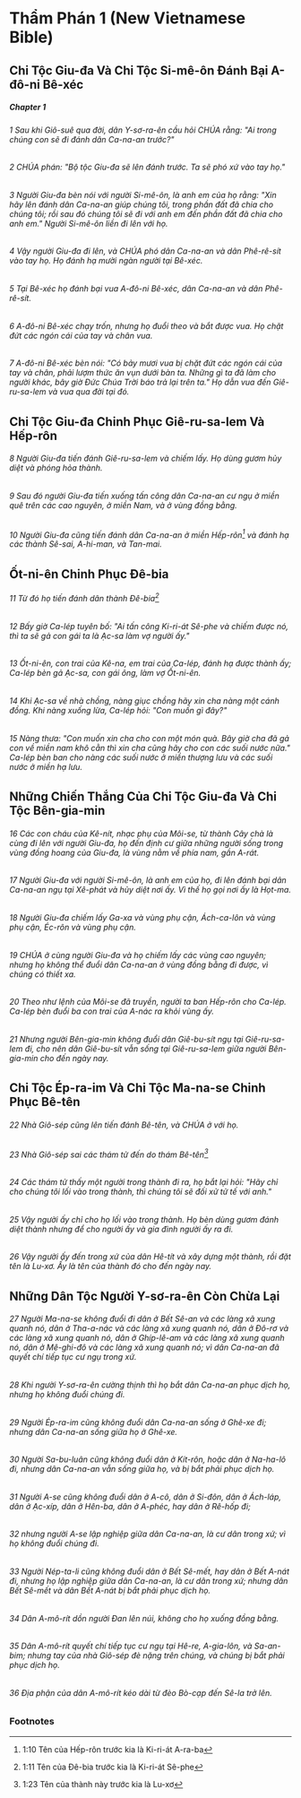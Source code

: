 
# Thẩm Phán 1 (New Vietnamese Bible)
## Chi Tộc Giu-đa Và Chi Tộc Si-mê-ôn Đánh Bại A-đô-ni Bê-xéc

##### Chapter 1
###### 1 Sau khi Giô-suê qua đời, dân Y-sơ-ra-ên cầu hỏi CHÚA rằng: "Ai trong chúng con sẽ đi đánh dân Ca-na-an trước?"  
###### 2 CHÚA phán: "Bộ tộc Giu-đa sẽ lên đánh trước. Ta sẽ phó xứ vào tay họ."  
###### 3 Người Giu-đa bèn nói với người Si-mê-ôn, là anh em của họ rằng: "Xin hãy lên đánh dân Ca-na-an giúp chúng tôi, trong phần đất đã chia cho chúng tôi; rồi sau đó chúng tôi sẽ đi với anh em đến phần đất đã chia cho anh em." Người Si-mê-ôn liền đi lên với họ.  
###### 4 Vậy người Giu-đa đi lên, và CHÚA phó dân Ca-na-an và dân Phê-rê-sít vào tay họ. Họ đánh hạ mười ngàn người tại Bê-xéc.  
###### 5 Tại Bê-xéc họ đánh bại vua A-đô-ni Bê-xéc, dân Ca-na-an và dân Phê-rê-sít.  
###### 6 A-đô-ni Bê-xéc chạy trốn, nhưng họ đuổi theo và bắt được vua. Họ chặt đứt các ngón cái của tay và chân vua.  
###### 7 A-đô-ni Bê-xéc bèn nói: "Có bảy mươi vua bị chặt đứt các ngón cái của tay và chân, phải lượm thức ăn vụn dưới bàn ta. Những gì ta đã làm cho người khác, bây giờ Đức Chúa Trời báo trả lại trên ta." Họ dẫn vua đến Giê-ru-sa-lem và vua qua đời tại đó.

## Chi Tộc Giu-đa Chinh Phục Giê-ru-sa-lem Và Hếp-rôn

###### 8 Người Giu-đa tiến đánh Giê-ru-sa-lem và chiếm lấy. Họ dùng gươm hủy diệt và phóng hỏa thành.  
###### 9 Sau đó người Giu-đa tiến xuống tấn công dân Ca-na-an cư ngụ ở miền quê trên các cao nguyên, ở miền Nam, và ở vùng đồng bằng.  
###### 10 Người Giu-đa cũng tiến đánh dân Ca-na-an ở miền Hếp-rôn[^a] và đánh hạ các thành Sê-sai, A-hi-man, và Tan-mai.

## Ốt-ni-ên Chinh Phục Đê-bia

###### 11 Từ đó họ tiến đánh dân thành Đê-bia[^b]  
###### 12 Bấy giờ Ca-lép tuyên bố: "Ai tấn công Ki-ri-át Sê-phe và chiếm được nó, thì ta sẽ gả con gái ta là Ạc-sa làm vợ người ấy."  
###### 13 Ốt-ni-ên, con trai của Kê-na, em trai của Ca-lép, đánh hạ được thành ấy; Ca-lép bèn gả Ạc-sa, con gái ông, làm vợ Ốt-ni-ên.  
###### 14 Khi Ạc-sa về nhà chồng, nàng giục chồng hãy xin cha nàng một cánh đồng. Khi nàng xuống lừa, Ca-lép hỏi: "Con muốn gì đây?"  
###### 15 Nàng thưa: "Con muốn xin cha cho con một món quà. Bây giờ cha đã gả con về miền nam khô cằn thì xin cha cũng hãy cho con các suối nước nữa." Ca-lép bèn ban cho nàng các suối nước ở miền thượng lưu và các suối nước ở miền hạ lưu.

## Những Chiến Thắng Của Chi Tộc Giu-đa Và Chi Tộc Bên-gia-min

###### 16 Các con cháu của Kê-nít, nhạc phụ của Môi-se, từ thành Cây chà là cùng đi lên với người Giu-đa, họ đến định cư giữa những người sống trong vùng đồng hoang của Giu-đa, là vùng nằm về phía nam, gần A-rát.  
###### 17 Người Giu-đa với người Si-mê-ôn, là anh em của họ, đi lên đánh bại dân Ca-na-an ngụ tại Xê-phát và hủy diệt nơi ấy. Vì thế họ gọi nơi ấy là Họt-ma.  
###### 18 Người Giu-đa chiếm lấy Ga-xa và vùng phụ cận, Ách-ca-lôn và vùng phụ cận, Éc-rôn và vùng phụ cận.  
###### 19 CHÚA ở cùng người Giu-đa và họ chiếm lấy các vùng cao nguyên; nhưng họ không thể đuổi dân Ca-na-an ở vùng đồng bằng đi được, vì chúng có thiết xa.  
###### 20 Theo như lệnh của Môi-se đã truyền, người ta ban Hếp-rôn cho Ca-lép. Ca-lép bèn đuổi ba con trai của A-nác ra khỏi vùng ấy.  
###### 21 Nhưng người Bên-gia-min không đuổi dân Giê-bu-sít ngụ tại Giê-ru-sa-lem đi, cho nên dân Giê-bu-sít vẫn sống tại Giê-ru-sa-lem giữa người Bên-gia-min cho đến ngày nay.

## Chi Tộc Ép-ra-im Và Chi Tộc Ma-na-se Chinh Phục Bê-tên

###### 22 Nhà Giô-sép cũng lên tiến đánh Bê-tên, và CHÚA ở với họ.  
###### 23 Nhà Giô-sép sai các thám tử đến do thám Bê-tên[^c]  
###### 24 Các thám tử thấy một người trong thành đi ra, họ bắt lại hỏi: "Hãy chỉ cho chúng tôi lối vào trong thành, thì chúng tôi sẽ đối xử tử tế với anh."  
###### 25 Vậy người ấy chỉ cho họ lối vào trong thành. Họ bèn dùng gươm đánh diệt thành nhưng để cho người ấy và gia đình người ấy ra đi.  
###### 26 Vậy người ấy đến trong xứ của dân Hê-tít và xây dựng một thành, rồi đặt tên là Lu-xơ. Ấy là tên của thành đó cho đến ngày nay.

## Những Dân Tộc Người Y-sơ-ra-ên Còn Chừa Lại

###### 27 Người Ma-na-se không đuổi đi dân ở Bết Sê-an và các làng xã xung quanh nó, dân ở Tha-a-nác và các làng xã xung quanh nó, dân ở Đô-rơ và các làng xã xung quanh nó, dân ở Ghíp-lê-am và các làng xã xung quanh nó, dân ở Mê-ghi-đô và các làng xã xung quanh nó; vì dân Ca-na-an đã quyết chí tiếp tục cư ngụ trong xứ.  
###### 28 Khi người Y-sơ-ra-ên cường thịnh thì họ bắt dân Ca-na-an phục dịch họ, nhưng họ không đuổi chúng đi.

###### 29 Người Ép-ra-im cũng không đuổi dân Ca-na-an sống ở Ghê-xe đi; nhưng dân Ca-na-an sống giữa họ ở Ghê-xe.

###### 30 Người Sa-bu-luân cũng không đuổi dân ở Kít-rôn, hoặc dân ở Na-ha-lô đi, nhưng dân Ca-na-an vẫn sống giữa họ, và bị bắt phải phục dịch họ.

###### 31 Người A-se cũng không đuổi dân ở A-cô, dân ở Si-đôn, dân ở Ách-láp, dân ở Ạc-xíp, dân ở Hên-ba, dân ở A-phéc, hay dân ở Rê-hốp đi;  
###### 32 nhưng người A-se lập nghiệp giữa dân Ca-na-an, là cư dân trong xứ; vì họ không đuổi chúng đi.

###### 33 Người Nép-ta-li cũng không đuổi dân ở Bết Sê-mết, hay dân ở Bết A-nát đi, nhưng họ lập nghiệp giữa dân Ca-na-an, là cư dân trong xứ; nhưng dân Bết Sê-mết và dân Bết A-nát bị bắt phải phục dịch họ.

###### 34 Dân A-mô-rít dồn người Đan lên núi, không cho họ xuống đồng bằng.  
###### 35 Dân A-mô-rít quyết chí tiếp tục cư ngụ tại Hê-re, A-gia-lôn, và Sa-an-bim; nhưng tay của nhà Giô-sép đè nặng trên chúng, và chúng bị bắt phải phục dịch họ.  
###### 36 Địa phận của dân A-mô-rít kéo dài từ đèo Bò-cạp đến Sê-la trở lên.

### Footnotes
[^a]: 1:10 Tên của Hếp-rôn trước kia là Ki-ri-át A-ra-ba
[^b]: 1:11 Tên của Đê-bia trước kia là Ki-ri-át Sê-phe
[^c]: 1:23 Tên của thành này trước kia là Lu-xơ

